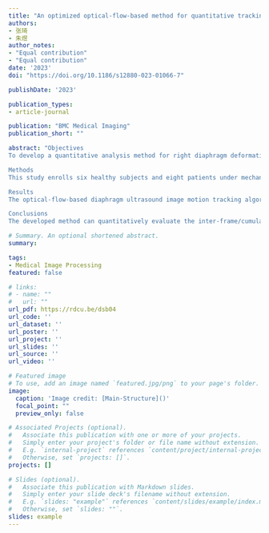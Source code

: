 ```yaml
---
title: "An optimized optical-flow-based method for quantitative tracking of ultrasound-guided right diaphragm deformation"
authors:
- 张琦
- 朱煜
author_notes:
- "Equal contribution"
- "Equal contribution"
date: '2023'
doi: "https://doi.org/10.1186/s12880-023-01066-7"

publishDate: '2023'

publication_types:
- article-journal

publication: "BMC Medical Imaging"
publication_short: ""

abstract: "Objectives
To develop a quantitative analysis method for right diaphragm deformation. This method is based on optical flow and applied to diaphragm ultrasound imaging.

Methods
This study enrolls six healthy subjects and eight patients under mechanical ventilation. Dynamic images with 3–5 breathing cycles were acquired from three directions of right diaphragm by a portable ultrasound system. Filtering and density clustering algorithms are used for denoising Digital Imaging and Communications in Medicine (DICOM) data. An optical flow based method is applied to track movements of the right diaphragm. An improved drift correction algorithm is used to optimize the results. The method can automatically analyze the respiratory cycle, inter-frame/cumulative vertical and horizontal displacements, and strain of the input right diaphragm ultrasound image.

Results
The optical-flow-based diaphragm ultrasound image motion tracking algorithm can accurately track the right diaphragm during respiratory motion. There are significant differences in horizontal and vertical displacements in each section (p-values < 0.05 for all). Significant differences are found between healthy subjects and mechanical ventilation patients for both horizontal and vertical displacements in Section III (p-values < 0.05 for both). There is no significant difference in global strain in each section between healthy subjects and mechanical ventilation patients (p-values > 0.05 for all).

Conclusions
The developed method can quantitatively evaluate the inter-frame/cumulative displacement of the diaphragm in both horizontal and vertical directions, as well as the global strain in three different imaging planes. The above indicators can be used to evaluate diaphragmatic dynamics."

# Summary. An optional shortened abstract.
summary: 

tags:
- Medical Image Processing
featured: false

# links:
# - name: ""
#   url: ""
url_pdf: https://rdcu.be/dsb04
url_code: ''
url_dataset: ''
url_poster: ''
url_project: ''
url_slides: ''
url_source: ''
url_video: ''

# Featured image
# To use, add an image named `featured.jpg/png` to your page's folder. 
image:
  caption: 'Image credit: [Main-Structure]()'
  focal_point: ""
  preview_only: false

# Associated Projects (optional).
#   Associate this publication with one or more of your projects.
#   Simply enter your project's folder or file name without extension.
#   E.g. `internal-project` references `content/project/internal-project/index.md`.
#   Otherwise, set `projects: []`.
projects: []

# Slides (optional).
#   Associate this publication with Markdown slides.
#   Simply enter your slide deck's filename without extension.
#   E.g. `slides: "example"` references `content/slides/example/index.md`.
#   Otherwise, set `slides: ""`.
slides: example
---
```

